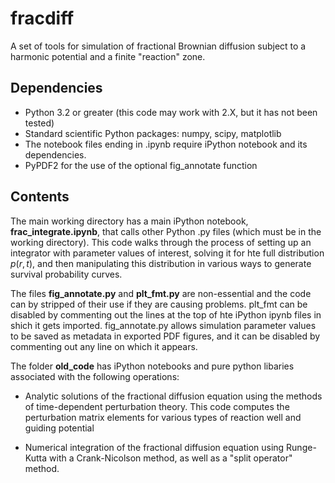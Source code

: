 # fracdiff

A set of tools for simulation of fractional Brownian diffusion subject to a harmonic potential and a finite "reaction" zone.

## Dependencies

+ Python 3.2 or greater (this code may work with 2.X, but it has not been tested)
+ Standard scientific Python packages: numpy, scipy, matplotlib
+ The notebook files ending in  .ipynb require iPython notebook and its dependencies.
+ PyPDF2 for the use of the optional fig_annotate function

## Contents

The main working directory has a main iPython notebook, **frac_integrate.ipynb**, that calls other Python .py files (which must be in the working directory). This code walks through the process of setting up an integrator with parameter values of interest, solving it for hte full distribution $p(r, t)$, and then manipulating this distribution in various ways to generate survival probability curves.

The files **fig_annotate.py** and **plt_fmt.py** are non-essential and the code can by stripped of their use if they are causing problems. plt_fmt can be disabled by commenting out the lines at the top of hte iPython ipynb files in shich it gets imported. fig_annotate.py allows simulation parameter values to be saved as metadata in exported PDF figures, and it can be disabled by commenting out any line on which it appears.


The folder **old_code** has iPython notebooks and pure python libaries associated with the following operations:

+ Analytic solutions of the fractional diffusion equation using the methods of time-dependent perturbation theory. This code computes the perturbation matrix elements for various types of reaction well and guiding potential

+ Numerical integration of the fractional diffusion equation using Runge-Kutta with a Crank-Nicolson method, as well as a "split operator" method.